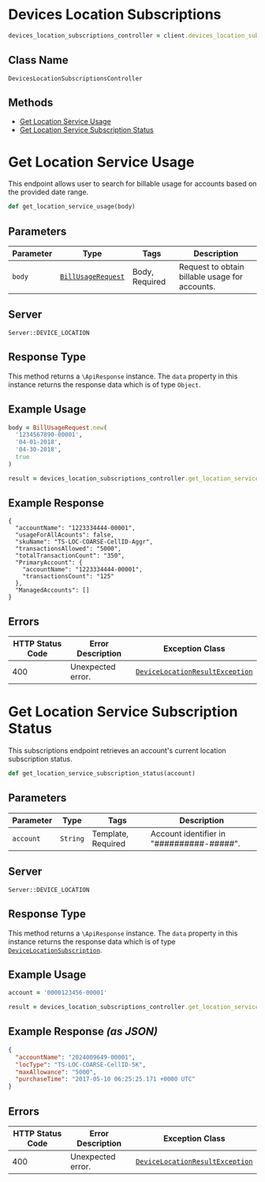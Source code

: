 # Devices Location Subscriptions

```ruby
devices_location_subscriptions_controller = client.devices_location_subscriptions
```

## Class Name

`DevicesLocationSubscriptionsController`

## Methods

* [Get Location Service Usage](../../doc/controllers/devices-location-subscriptions.md#get-location-service-usage)
* [Get Location Service Subscription Status](../../doc/controllers/devices-location-subscriptions.md#get-location-service-subscription-status)


# Get Location Service Usage

This endpoint allows user to search for billable usage for accounts based on the provided date range.

```ruby
def get_location_service_usage(body)
```

## Parameters

| Parameter | Type | Tags | Description |
|  --- | --- | --- | --- |
| `body` | [`BillUsageRequest`](../../doc/models/bill-usage-request.md) | Body, Required | Request to obtain billable usage for accounts. |

## Server

`Server::DEVICE_LOCATION`

## Response Type

This method returns a `\ApiResponse` instance. The `data` property in this instance returns the response data which is of type `Object`.

## Example Usage

```ruby
body = BillUsageRequest.new(
  '1234567890-00001',
  '04-01-2018',
  '04-30-2018',
  true
)

result = devices_location_subscriptions_controller.get_location_service_usage(body)
```

## Example Response

```
{
  "accountName": "1223334444-00001",
  "usageForAllAcounts": false,
  "skuName": "TS-LOC-COARSE-CellID-Aggr",
  "transactionsAllowed": "5000",
  "totalTransactionCount": "350",
  "PrimaryAccount": {
    "accountName": "1223334444-00001",
    "transactionsCount": "125"
  },
  "ManagedAccounts": []
}
```

## Errors

| HTTP Status Code | Error Description | Exception Class |
|  --- | --- | --- |
| 400 | Unexpected error. | [`DeviceLocationResultException`](../../doc/models/device-location-result-exception.md) |


# Get Location Service Subscription Status

This subscriptions endpoint retrieves an account's current location subscription status.

```ruby
def get_location_service_subscription_status(account)
```

## Parameters

| Parameter | Type | Tags | Description |
|  --- | --- | --- | --- |
| `account` | `String` | Template, Required | Account identifier in "##########-#####". |

## Server

`Server::DEVICE_LOCATION`

## Response Type

This method returns a `\ApiResponse` instance. The `data` property in this instance returns the response data which is of type [`DeviceLocationSubscription`](../../doc/models/device-location-subscription.md).

## Example Usage

```ruby
account = '0000123456-00001'

result = devices_location_subscriptions_controller.get_location_service_subscription_status(account)
```

## Example Response *(as JSON)*

```json
{
  "accountName": "2024009649-00001",
  "locType": "TS-LOC-COARSE-CellID-5K",
  "maxAllowance": "5000",
  "purchaseTime": "2017-05-10 06:25:25.171 +0000 UTC"
}
```

## Errors

| HTTP Status Code | Error Description | Exception Class |
|  --- | --- | --- |
| 400 | Unexpected error. | [`DeviceLocationResultException`](../../doc/models/device-location-result-exception.md) |

